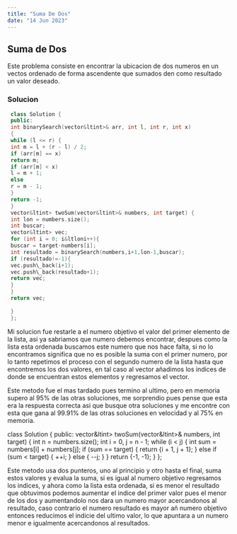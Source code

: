 ```yaml
---
title: "Suma De Dos"
date: "14 Jun 2023"
---
```

## Suma de Dos

 Este problema consiste en encontrar la ubicacion de dos numeros en un vectos ordenado de forma ascendente que sumados den como resultado un valor deseado.
 
### Solucion


```cpp
 class Solution {
 public:
 int binarySearch(vector&ltint>& arr, int l, int r, int x)
 {
 while (l <= r) {
 int m = l + (r - l) / 2;
 if (arr[m] == x)
 return m;
 if (arr[m] < x)
 l = m + 1;
 else
 r = m - 1;
 }
 return -1;
 }
 vector&ltint> twoSum(vector&ltint>& numbers, int target) {
 int lon = numbers.size();
 int buscar;
 vector&ltint> vec;
 for (int i = 0; i&ltloni++){
 buscar = target-numbers[i];
 int resultado = binarySearch(numbers,i+1,lon-1,buscar);
 if (resultado!=-1){
 vec.push\_back(i+1);
 vec.push\_back(resultado+1);
 return vec;
 }
 }
 return vec;
 
 }
 };
```
 

 Mi solucion fue restarle a el numero objetivo el valor del primer elemento de la lista, asi ya sabriamos que numero debemos encontrar, despues como la lista esta ordenada buscamos este numero que nos hace falta, si no lo encontramos significa que no es posible la suma con el primer numero, por lo tanto repetimos el proceso con el segundo numero de la lista hasta que encontremos los dos valores, en tal caso al vector añadimos los indices de donde se encuentran estos elementos y regresamos el vector.

 Este metodo fue el mas tardado pues termino al ultimo, pero en memoria supero al 95% de las otras soluciones, me sorprendio pues pense que esta era la respuesta correcta asi que busque otra soluciones y me encontre con esta que gana al 99.91% de las otras soluciones en velocidad y al 75% en memoria.
 

 class Solution {
 public:
 vector&ltint> twoSum(vector&ltint>& numbers, int target) {
 int n = numbers.size();
 int i = 0, j = n - 1;
 while (i < j) {
 int sum = numbers[i] + numbers[j];
 if (sum == target) {
 return {i + 1, j + 1};
 } else if (sum < target) {
 ++i;
 } else {
 --j;
 }
 }
 return {-1, -1};
 }
 };
 

 Este metodo usa dos punteros, uno al principio y otro hasta el final, suma estos valores y evalua la suma, si es igual al numero objetivo regresamos los indices, y ahora como la lista esta ordenada, si es menor el resultado que obtuvimos podemos aumentar el indice del primer valor pues el menor de los dos y aumentandolo nos dara un numero mayor acercandonos al resultado, caso contrario el numero resultado es mayor añ numero objetivo entonces reducimos el indicie del ultimo valor, lo que apuntara a un numero menor e igualmente acercandonos al resultados.
 


